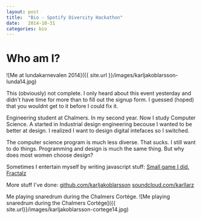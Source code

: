 ```yaml
---
layout: post
title:  "Bio - Spotify Diversity Hackathon"
date:   2014-10-31
categories: bio
---
```


Who am I?
=========
![Me at lundakarnevalen 2014]({{ site.url }}/images/karljakoblarsson-lunda14.jpg)

This (obviously) not complete.
I only heard about this event yesterday and didn't have time for more than to
fill out the signup form.
I guessed (hoped) that you wouldnt get to it before I could fix it.



Engineering student at Chalmers.
In my second year.
Now I study Computer Science.
A started in Industrial design engineering becouse I wanted to be better at design.
I realized I want to design digital intefaces so I switched.


The computer science program is much less diverse.
That sucks.
I still want to do things.
Programming and design is much the same thing.
But why does most women choose design?


Sometimes I entertain myself by writing javascript stuff:
[Small game I did.](https://rawgit.com/karljakoblarsson/Drive-Away/master/index.html)
[Fractalz](https://rawgit.com/karljakoblarsson/Fractalz/master/index.html)

More stuff I've done:
[github.com/karljakoblarsson](http://github.com/karljakoblarsson)
[soundcloud.com/karllarz](http://soundcloud.com/karllarz)


Me playing snaredrum during the Chalmers Cortége.
![Me playing snaredrum during the Chalmers Cortége]({{ site.url}}/images/karljakoblarsson-cortege14.jpg)
